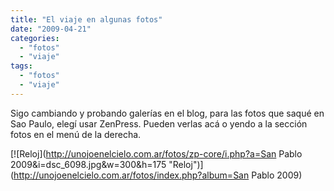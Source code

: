 ```yaml
---
title: "El viaje en algunas fotos"
date: "2009-04-21"
categories: 
  - "fotos"
  - "viaje"
tags: 
  - "fotos"
  - "viaje"
---
```


Sigo cambiando y probando galerías en el blog, para las fotos que saqué en Sao Paulo, elegí usar ZenPress. Pueden verlas acá o yendo a la sección fotos en el menú de la derecha.

[![Reloj](http://unojoenelcielo.com.ar/fotos/zp-core/i.php?a=San Pablo 2009&i=dsc_6098.jpg&w=300&h=175 "Reloj")](http://unojoenelcielo.com.ar/fotos/index.php?album=San Pablo 2009)
